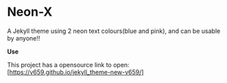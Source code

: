 # Neon-X

A Jekyll theme using 2 neon text colours(blue and pink), and can be usable by anyone!!

**Use**

This project has a opensource link to open: [https://v659.github.io/jekyll_theme-new-v659/]